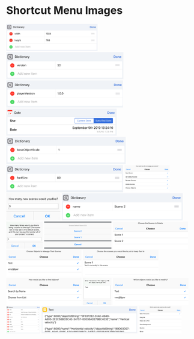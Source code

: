 # Shortcut Menu Images

<img src="sc-menu1.png" height="72"> <img src="sc-menu2.png" height="72"> <img src="sc-menu3.png" height="72"> <img src="sc-menu4.png" height="72"> <img src="sc-menu5.png" height="72"> <img src="sc-menu6.png" height="72"> <img src="sc-menu7.png" height="72"> <img src="sc-menu8.png" height="72"> <img src="sc-menu9.png" height="72"> <img src="sc-menu10.png" height="72"> <img src="sc-menu11.png" height="72"> <img src="sc-menu12.png" height="72"> <img src="sc-menu13.png" height="72"> <img src="sc-menu14.png" height="72"> <img src="sc-menu15.png" height="72"> <img src="sc-menu16.png" height="72"> <img src="sc-menu17.png" height="72"> <img src="sc-menu18.png" height="72"> <img src="sc-menu19.png" height="72"> <img src="sc-menu20.png" height="72">
